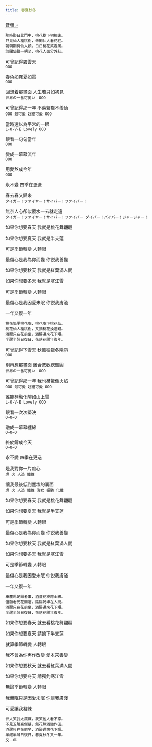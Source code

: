 ```yaml
---
title: 春夏秋冬
---
```


[音頻 🎶](https://search.bilibili.com/all?keyword=BV13x411u7f1)

```
那時那日此門中，桃花樹下初相逢。
只見仙人種桃樹，未聞仙人看花紅。
朝朝期待仙人顧，日日桃花笑春風。
忽聞仙蹤一朝至，桃花人面分外紅。
```

可曾記得碧雲天\
`OOO`

春色如霧夏如電\
`OOO`

回想着那畫面 人生若只如初見\
`世界の一番可愛い　OOO`

可曾記得那一年 不羨鴛鴦不羨仙\
`OOO 最可愛 超絕可愛 OOO`

當時還以為平常的一眼\
`L-O-V-E Lovely OOO`

眼看一句句當年\
`OOO`

變成一幕幕流年\
`OOO`

用愛熬成今年\
`OOO`

永不變 四季在更迭 

春去春又歸來\
`タイガー！ファイヤー！サイバー！ファイバー！`

無奈人心卻似覆水一去就走遠\
`タイガー！ファイヤー！サイバー！ファイバー ダイバー！バイバー！ジャージャー！`

如果你想要春天 我就是桃花舞翩翩

如果你想要夏天 我就是半支蓮

可是季節轉變 人轉眼

最傷心是我為你而變 你説我善變

如果你想要秋天 我就是紅葉滿人間

如果你想要冬天 我就是寒江雪

可是季節轉變 人轉眼

最傷心是我因愛未眠 你説我膚淺

一年又復一年

```
桃花塢里桃花庵，桃花庵下桃花仙。
桃花仙人種桃樹，又摘桃花換酒錢。
酒醒只在花前坐，酒醉還來花下眠。
半醒半醉日復日，花落花開年復年。
```

可曾記得下雪天 秋風獵獵冬陽斜\
`OOO`

別再想那畫面 離合悲歡總難圓\
`世界の一番可愛い　OOO`

可曾記得那一年 我也桀驁像火焰\
`OOO 最可愛 超絕可愛 OOO`

誰能夠融化皚如山上雪\
`L-O-V-E Lovely OOO`

眼看一次次堅決\
`O~O~O`

融成一幕幕纏綿\
`O~O~O`

終於鑄成今天\
`O~O~O`

永不變 四季在更迭

是我對你一片痴心\
`虎 火 人造 纖維`

讓我最後低到塵埃的裏面\
`虎 火 人造 纖維 海女 振動 化纖`

如果你想要春天 我就是桃花舞翩翩

如果你想要夏天 我就是半支蓮

可是季節轉變 人轉眼

最傷心是我為你而變 你説我善變

如果你想要秋天 我就是紅葉滿人間

如果你想要冬天 我就是寒江雪

可是季節轉變 人轉眼

最傷心是我因愛未眠 你説我膚淺

一年又復一年

```
車塵馬足顯者事，酒盞花枝隱士緣。
但願老死花間酒，陰陽乾坤在人間。
酒醒只在花前坐，酒醉還來花下眠。
半醒半醉日復日，花落花開年復年。
```

如果你想要春天 就去看桃花舞翩翩

如果你想要夏天 請摘下半支蓮

就算季節轉變 人轉眼 

我不會為你再作改變 愛本來善變

如果你想要秋天 就去看紅葉滿人間

如果你想要冬天 請獨釣寒江雪

無論季節轉變 人轉眼 

我無眠只是因愛未眠 你讓我膚淺

可愛讓我凝練

```
世人笑我太瘋癲，我笑他人看不穿。
不見五陵豪傑墓，無花無酒鋤作田。
酒醒只在花前坐，酒醉還來花下眠。
半醒半醉日復日，春夏秋冬又一年。
又一年
```